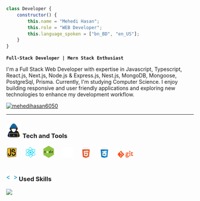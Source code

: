 ``` javascript
class Developer {
    constructor() {
        this.name = "Mehedi Hasan";
        this.role = "WEB Developer";
        this.language_spoken = ["bn_BD", "en_US"];
    }
}

```
 **`Full-Stack Developer | Mern Stack Enthusiast`**

I'm a Full Stack Web Developer with expertise in Javascript, Typescript, React.js, Next.js, Node.js & Express.js, Nest.js, MongoDB, Mongoose, PostgreSql, Prisma. Currently, I'm studying Computer Science. I enjoy building responsive and user friendly applications and exploring new technologies to enhance my development workflow.


<p align="left">
    <a href="https://twitter.com/mehedihasan6050" target="blank"><img src="https://img.shields.io/twitter/follow/mehedihasan6050?logo=twitter&style=for-the-badge" alt="mehedihasan6050" /></a>  
   </p>

---

###  <img src="https://github.com/mehedihasan605/mehedihasan605/blob/main/assets/tech.gif" width="40" height="40" /> Tech and Tools

<div align="left">
 <img src="https://github.com/mehedihasan605/mehedihasan605/blob/main/assets/javascript.gif" width="30"> &nbsp; &nbsp; 
<!--  <img src="https://github.com/mehedihasa605/mehedihasa605/blob/main/assets/typescript.png" width="25"> &nbsp; &nbsp; -->
 <img src="https://github.com/mehedihasan605/mehedihasan605/blob/main/assets/react.gif" width="30"> &nbsp; &nbsp; 
 <img src="https://github.com/mehedihasan605/mehedihasan605/blob/main/assets/node.gif" width="30"> &nbsp; &nbsp; 
<!--  <img src="https://github.com/mehedihasa605/mehedihasa605/blob/main/assets/express.gif" width="30"> &nbsp; &nbsp;  -->
<!--  <img src="https://github.com/mehedihasa605/mehedihasa605/blob/main/assets/nextjs.svg" width="30px"/> &nbsp; &nbsp;  -->
 <img src="https://github.com/mehedihasan605/mehedihasan605/blob/main/assets/mongodb.gif" width="30"> &nbsp; &nbsp; 
 <img src="https://github.com/mehedihasan605/mehedihasan605/blob/main/assets/html.gif" width="30"> &nbsp; &nbsp; 
 <img src="https://github.com/mehedihasan605/mehedihasan605/blob/main/assets/css.gif" width="30"> &nbsp; &nbsp; 
 <img src="https://github.com/mehedihasan605/mehedihasan605/blob/main/assets/git.gif" width="45"> &nbsp; &nbsp; 
</div>


#

### <img src="https://github.com/mehedihasan605/mehedihasan605/blob/main/assets/skills.gif" alt="" width="30" height="20" /> Used Skills

![](https://github-readme-stats.vercel.app/api/top-langs/?username=mehedihasan605&theme=catppuccin_mocha&hide_border=false&include_all_commits=false&count_private=false&layout=compact)



